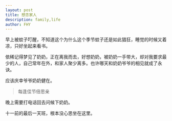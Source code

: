 ```yaml
---
layout: post
title: 想念家人
description: family,life
author: FHY
---
```


早上被蚊子叮醒，不知道这个为什么这个季节蚊子还是如此猖狂，睡觉的时候又着凉，只好坐起来看书。

依稀记得梦见了奶奶，正在离我而去，好想奶奶，被奶奶一手带大，却对我要求最少的人，自己常年在外，和家人聚少离多。也许哪天和奶奶爷爷的相见就成了永诀。

应该庆幸爷爷奶奶健在。

> 每逢佳节倍思亲 

晚上需要打电话回去问候下奶奶。

十一前的最后一天班，根本没心思坐在这里。



